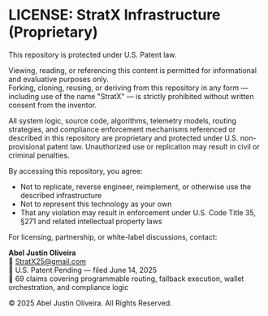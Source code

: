 # LICENSE: StratX Infrastructure (Proprietary)

This repository is protected under U.S. Patent law.

Viewing, reading, or referencing this content is permitted for informational and evaluative purposes only.  
Forking, cloning, reusing, or deriving from this repository in any form — including use of the name "StratX" — is strictly prohibited without written consent from the inventor.

All system logic, source code, algorithms, telemetry models, routing strategies, and compliance enforcement mechanisms referenced or described in this repository are proprietary and protected under U.S. non-provisional patent law. Unauthorized use or replication may result in civil or criminal penalties.

By accessing this repository, you agree:
- Not to replicate, reverse engineer, reimplement, or otherwise use the described infrastructure
- Not to represent this technology as your own
- That any violation may result in enforcement under U.S. Code Title 35, §271 and related intellectual property laws

For licensing, partnership, or white-label discussions, contact:

**Abel Justin Oliveira**  
📩 StratX25@gmail.com  
🔐 U.S. Patent Pending — filed June 14, 2025  
📜 69 claims covering programmable routing, fallback execution, wallet orchestration, and compliance logic

© 2025 Abel Justin Oliveira. All Rights Reserved.
